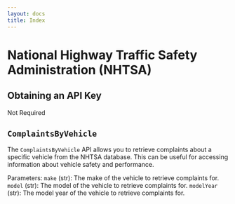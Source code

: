 ```yaml
---      
layout: docs      
title: Index      
---      
```

# National Highway Traffic Safety Administration (NHTSA)

## Obtaining an API Key

Not Required

## `ComplaintsByVehicle`

The `ComplaintsByVehicle` API allows you to retrieve complaints about a specific vehicle from the NHTSA database. This can be useful for accessing information about vehicle safety and performance.

Parameters:
`make` (str): The make of the vehicle to retrieve complaints for.
`model` (str): The model of the vehicle to retrieve complaints for.
`modelYear` (str): The model year of the vehicle to retrieve complaints for.
